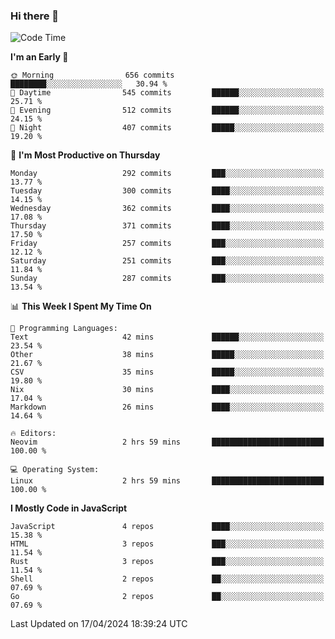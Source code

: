 ### Hi there 👋
<!--START_SECTION:waka-->
![Code Time](http://img.shields.io/badge/Code%20Time-304%20hrs%2029%20mins-blue)

**I'm an Early 🐤** 

```text
🌞 Morning                656 commits         ████████░░░░░░░░░░░░░░░░░   30.94 % 
🌆 Daytime                545 commits         ██████░░░░░░░░░░░░░░░░░░░   25.71 % 
🌃 Evening                512 commits         ██████░░░░░░░░░░░░░░░░░░░   24.15 % 
🌙 Night                  407 commits         █████░░░░░░░░░░░░░░░░░░░░   19.20 % 
```
📅 **I'm Most Productive on Thursday** 

```text
Monday                   292 commits         ███░░░░░░░░░░░░░░░░░░░░░░   13.77 % 
Tuesday                  300 commits         ████░░░░░░░░░░░░░░░░░░░░░   14.15 % 
Wednesday                362 commits         ████░░░░░░░░░░░░░░░░░░░░░   17.08 % 
Thursday                 371 commits         ████░░░░░░░░░░░░░░░░░░░░░   17.50 % 
Friday                   257 commits         ███░░░░░░░░░░░░░░░░░░░░░░   12.12 % 
Saturday                 251 commits         ███░░░░░░░░░░░░░░░░░░░░░░   11.84 % 
Sunday                   287 commits         ███░░░░░░░░░░░░░░░░░░░░░░   13.54 % 
```


📊 **This Week I Spent My Time On** 

```text
💬 Programming Languages: 
Text                     42 mins             ██████░░░░░░░░░░░░░░░░░░░   23.54 % 
Other                    38 mins             █████░░░░░░░░░░░░░░░░░░░░   21.67 % 
CSV                      35 mins             █████░░░░░░░░░░░░░░░░░░░░   19.80 % 
Nix                      30 mins             ████░░░░░░░░░░░░░░░░░░░░░   17.04 % 
Markdown                 26 mins             ████░░░░░░░░░░░░░░░░░░░░░   14.64 % 

🔥 Editors: 
Neovim                   2 hrs 59 mins       █████████████████████████   100.00 % 

💻 Operating System: 
Linux                    2 hrs 59 mins       █████████████████████████   100.00 % 
```

**I Mostly Code in JavaScript** 

```text
JavaScript               4 repos             ████░░░░░░░░░░░░░░░░░░░░░   15.38 % 
HTML                     3 repos             ███░░░░░░░░░░░░░░░░░░░░░░   11.54 % 
Rust                     3 repos             ███░░░░░░░░░░░░░░░░░░░░░░   11.54 % 
Shell                    2 repos             ██░░░░░░░░░░░░░░░░░░░░░░░   07.69 % 
Go                       2 repos             ██░░░░░░░░░░░░░░░░░░░░░░░   07.69 % 
```




 Last Updated on 17/04/2024 18:39:24 UTC
<!--END_SECTION:waka-->

<!--
**YoganshSharma/YoganshSharma** is a ✨ _special_ ✨ repository because its `README.md` (this file) appears on your GitHub profile.

Here are some ideas to get you started:

- 🔭 I’m currently working on ...
- 🌱 I’m currently learning ...
- 👯 I’m looking to collaborate on ...
- 🤔 I’m looking for help with ...
- 💬 Ask me about ...
- 📫 How to reach me: ...
- 😄 Pronouns: ...
- ⚡ Fun fact: ...
-->
